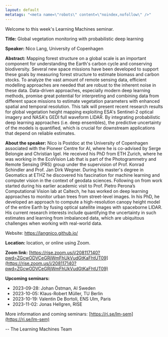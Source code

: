 ```yaml
---
layout: default
metatags: "<meta name=\"robots\" content=\"noindex,nofollow\" />"
---
```

Welcome to this week's Learning Machines seminar.

**Title:** Global vegetation monitoring with probabilistic deep learning

**Speaker:** Nico Lang, University of Copenhagen

**Abstract:** Mapping forest structure on a global scale is an important component for understanding the Earth's carbon cycle and conserving biodiversity. Several new space missions have been developed to support these goals by measuring forest structure to estimate biomass and carbon stocks. To analyze the vast amount of remote sensing data, efficient modelling approaches are needed that are robust to the inherent noise in these data. Data-driven approaches, especially modern deep learning methods, promise great potential for interpreting and combining data from different space missions to estimate vegetation parameters with enhanced spatial and temporal resolution. This talk will present recent research results for global vegetation height mapping exploiting ESA's Sentinel-2 optical imagery and NASA's GEDI full waveform LIDAR. By integrating probabilistic deep learning approaches (i.e. deep ensembles), the predictive uncertainty of the models is quantified, which is crucial for downstream applications that depend on reliable estimates.

**About the speaker:** Nico is Postdoc at the University of Copenhagen associated with the Pioneer Centre for AI, where he is co-advised by Serge Belongie and Christian Igel. He received his PhD from ETH Zurich, where he was working in the EcoVision Lab that is part of the Photogrammetry and Remote Sensing (PRS) group under the supervision of Prof. Konrad Schindler and Prof. Jan Dirk Wegner. During his master's degree in Geomatics at ETHZ he discovered his fascination for machine learning and computer vision in the context of geodata sciences. Following on from work started during his earlier academic visit to Prof. Pietro Perona’s Computational Vision lab at Caltech, he has worked on deep learning approaches to monitor urban trees from street-level images. In his PhD, he developed an approach to compute a high-resolution canopy height model of the entire Earth by fusing optical satellite images with spaceborne LIDAR. His current research interests include quantifying the uncertainty in such estimates and learning from imbalanced data, which are ubiquitous challenges when working with real-world data. 
 
Website: https://langnico.github.io/

**Location:** location, or online using Zoom.

**Zoom link:** [https://rise.zoom.us/j/208117140?pwd=ZGcwODVCeGRjWmFhUkVudGtKaFhtUT09](https://rise.zoom.us/j/208117140?pwd=ZGcwODVCeGRjWmFhUkVudGtKaFhtUT09)

**Upcoming seminars:**

* 2023-09-28: Johan Östman, AI Sweden
* 2023-10-05: Klaus-Robert Müller, TU Berlin
* 2023-10-19: Valentin De Bortoli, ENS Ulm, Paris
* 2023-11-02: Jonas Hellgren, RISE

More information and coming seminars: [https://ri.se/lm-sem](https://ri.se/lm-sem)

-- The Learning Machines Team

